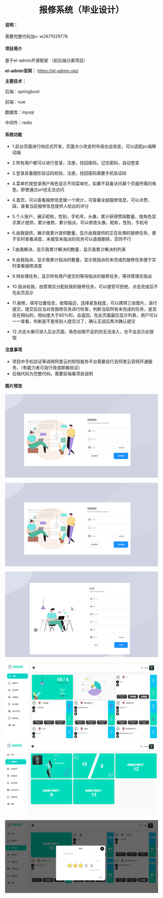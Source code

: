 <h1 style="text-align: center">报修系统（毕业设计）</h1>
<div style="text-align: center">
</div>

#### 说明：
需要完整代码加v: w2671029778

#### 项目简介
基于el-admin开源框架 （前后端分离项目）

**el-admin官网：** https://el-admin.vip/

**主要技术：**

后端：springboot

前端：vue

数据库：mysql

中间件：redis

####  系统功能
- 1.前台页面进行响应式开发，页面大小改变时布局也会改变，可以适配pc端移动端

- 2.所有用户都可以进行登录，注册，找回密码，记住密码，自动登录

- 3.登录具备图形验证码校验，注册，找回密码需要手机验证码

- 4.菜单栏按登录用户角色显示不同菜单栏，如果不具备访问某个页面所需的角色，即使通过url也无法访问

- 4.首页，可以查看报修信息做一个统计，可查看全部报修信息，可以点赞，踩，查看当前报修信息提供人给出的评分

- 5.个人账户，展示昵称，性别，手机号，头像，累计获得赞踩数量，按角色显示累计提供，累计维修，累计指派，可以修改头像，昵称，性别，手机号

- 6.由我提供，展示我累计提供数量，显示由我提供的正在处理的报修任务，便于实时查看进度，未接受未指派的任务可以直接删除，否则不行

- 7.由我解决，显示我累计解决的数量，显示我累计解决的列表

- 8.由我指派，显示我累计指派的数量，显示我指派的未完成的报修任务便于实时查看报修进度

- 9.待处理任务，显示所有用户提交的等待指派的报修任务，等待管理员指派

- 10.指派给我，由管理员分配给我的报修任务，可以接受可拒绝，点击完成后不在此页显示

- 11.报修，填写位置信息，故障描述，选择紧急程度，可以携带三张图片，进行提交，提交后应当对改报修任务进行检查，判断当前所有未完成的任务，是否存在相似的，相似度大于60%的，会返回，在此页面最后显示列表，用户可以一一查看，判断是不是有别人提交过了，确认无误后再次确认提交

- 12.点击头像可进入后台页面，角色权限不足的则无法进入，也不会显示此按钮

#### 注意事项

- 项目中手机验证等调用阿里云的短信服务平台需要自行去阿里云官网开通服务，（有能力者可自行改成邮箱验证）
- 后端代码为完整代码，需要前端看项目说明

#### 图片预览

![image](https://raw.githubusercontent.com/hjy2671/---/master/picture/find.png)

![image](picture/find.png)

![image](picture/register.png)

![image](picture/homepage.png)

![image](picture/info.png)

![image](picture/provide.png)
